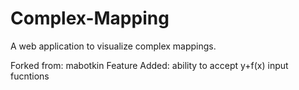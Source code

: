 # Complex-Mapping
A web application to visualize complex mappings.

Forked from: mabotkin
Feature Added: ability to accept y+f(x) input fucntions

